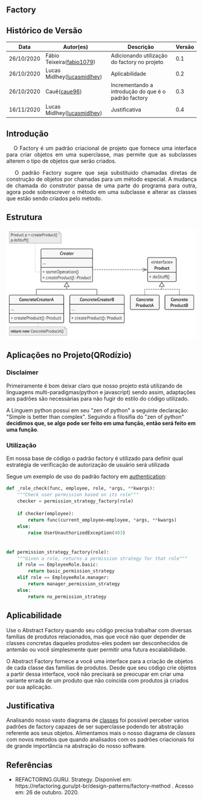 ## Factory

## Histórico de Versão

<table>
  <thead>
    <tr>
      <th>Data</th>
      <th>Autor(es)</th>
      <th>Descrição</th>
      <th>Versão</th>
    </tr>
  </thead>
  <tbody>
    <tr>
      <td>26/10/2020</td>
      <td>
        Fábio Teixeira(<a target="blank" href="https://github.com/fabio1079">fabio1079</a>)
      </td>
      <td>Adicionando utilização do factory no projeto</td>
      <td>0.1</td>
    </tr>
    <tr>
      <td>26/10/2020</td>
      <td>
        Lucas Midlhey(<a target="blank" href="https://github.com/lucasmidlhey">lucasmidlhey</a>)
      </td>
      <td>Aplicabilidade</td>
      <td>0.2</td>
    </tr>
    <tr>
      <td>26/10/2020</td>
      <td>
        Cauê(<a target="blank" href="https://github.com/caue96">caue96</a>)
      </td>
      <td>Incrementando a introdução do que é o padrão factory</td>
      <td>0.3</td>
    </tr>
    <tr>
      <td>16/11/2020</td>
      <td>
        Lucas Midlhey(<a target="blank" href="https://github.com/lucasmidlhey">lucasmidlhey</a>)
      </td>
      <td>Justificativa</td>
      <td>0.4</td>
    </tr>
  </tbody>
</table>

## Introdução

<p align="justify">&emsp;
O Factory é um padrão criacional de projeto que fornece uma interface para criar objetos em uma superclasse, mas permite que as subclasses alterem o tipo de objetos que serão criados.
</p>
<p align="justify">&emsp;
O padrão Factory sugere que seja substituido chamadas diretas de construção de objetos por chamadas para um método especial. A mudança de chamada do construtor passa de uma parte do programa para outra, agora pode sobrescrever o método em uma subclasse e alterar as classes que estão sendo criados pelo método.
</p>

## Estrutura

![Estrutura Strategy](../../images/design_patterns/factory.png)

## Aplicações no Projeto(QRodízio)

### Disclaimer

Primeiramente é bom deixar claro que nosso projeto está utilizando de linguagens multi-paradigmas(python e javascript) sendo assim, adaptações aos padrões são necessárias para não fugir do estilo do código utilizado.

A Linguem python possui em seu "zen of python" a seguinte declaração: "Simple is better than complex". Seguindo a filosifia do "zen of python" **decidimos que, se algo pode ser feito em uma função, então será feito em uma função**.

### Utilização

Em nossa base de código o padrão factory é utilizado para definir qual estratégia de verificação de autorização de usuário será utilizada

Segue um exemplo de uso do padrão factory em [authentication](https://github.com/UnBArqDsw/2020.1_G10_QRodizio_Backend/blob/develop/qrodizio/ext/authentication.py):

```python
def _role_check(func, employee, role, *args, **kwargs):
    """Check user permission based on its role"""
    checker = permission_strategy_factory(role)

    if checker(employee):
        return func(current_employee=employee, *args, **kwargs)
    else:
        raise UserUnauthorizedException(403)


def permission_strategy_factory(role):
    """Given a role, returns a permission strategy for that role"""
    if role == EmployeeRole.basic:
        return basic_permission_strategy
    elif role == EmployeeRole.manager:
        return manager_permission_strategy
    else:
        return no_permission_strategy
```

## Aplicabilidade

Use o Abstract Factory quando seu código precisa trabalhar com diversas famílias de produtos relacionados, mas que você não quer depender de classes concretas daqueles produtos-eles podem ser desconhecidos de antemão ou você simplesmente quer permitir uma futura escalabilidade.

O Abstract Factory fornece a você uma interface para a criação de objetos de cada classe das famílias de produtos. Desde que seu código crie objetos a partir dessa interface, você não precisará se preocupar em criar uma variante errada de um produto que não coincida com produtos já criados por sua aplicação.

## Justificativa

Analisando nosso vasto diagrama de [classes](https://unbarqdsw.github.io/2020.1_G10_QRodizio/modelagem/diagramas_estaticos/diagrama_classes.html#diagrama) foi possível perceber varios padrões de factory capazes de ser superclasse podendo ter abstração referente aos seus objetos.
Alimentamos mais o nosso diagrama de classes com novos metodos que quando analisados com os padrões criacionais foi de grande importância na abstração do nosso software.

## Referências

<ul>
<li>
REFACTORING.GURU. Strategy. Disponível em: https://refactoring.guru/pt-br/design-patterns/factory-method . Acesso em: 26 de outubro. 2020.
</li>
</ul>
